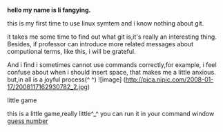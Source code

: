 **hello my name is li fangying.**<p>
this is my first time to use linux symtem and i know nothing about git.<p>
it takes me some time to find out what git is,it's really an interesting thing. Besides, if professor can introduce more related messages about computional terms, like this, i will be grateful.<p>
And i find i sometimes cannot use commands correctly,for example, i feel confuse about when i should insert space, that makes me a little anxious. but,in all is a joyful process(^ ^)
![image] (http://pica.nipic.com/2008-01-17/2008117162930782_2.jpg)

little game<p>
this is a little game,really little^_^ you can run it in your command window
[guess number](https://github.com/FangYingLi/computationalphysics_N2013301020027/blob/master/guess_number.py)
